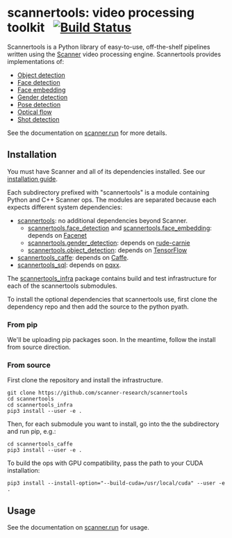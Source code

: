 # scannertools: video processing toolkit &nbsp; [![Build Status](https://travis-ci.org/scanner-research/scannertools.svg?branch=master)](https://travis-ci.org/scanner-research/scannertools)

Scannertools is a Python library of easy-to-use, off-the-shelf pipelines written using the [Scanner](https://github.com/scanner-research/scanner/) video processing engine. Scannertools provides implementations of:

* [Object detection](http://scanner.run/api/scannertools.html#object-detection)
* [Face detection](http://scanner.run/api/scannertools.html#face-detection)
* [Face embedding](http://scanner.run/api/scannertools.html#face-embedding)
* [Gender detection](http://scanner.run/api/scannertools.html#gender-detection)
* [Pose detection](http://scanner.run/api/scannertools.html#pose-detection)
* [Optical flow](http://scanner.run/api/scannertools.html#optical-flow)
* [Shot detection](http://scanner.run/api/scannertools.html#shot-detection)

See the documentation on [scanner.run](http://scanner.run/api.html#scannertools-the-scanner-standard-library) for more details.

## Installation

You must have Scanner and all of its dependencies installed. See our [installation guide](http://scanner.run/guide/getting-started.html).

Each subdirectory prefixed with "scannertools" is a module containing Python and C++ Scanner ops. The modules are separated because each expects different system dependencies:

* [scannertools](https://github.com/scanner-research/scannertools/tree/master/scannertools): no additional dependencies beyond Scanner.
  * [scannertools.face_detection](https://github.com/scanner-research/scannertools/blob/master/scannertools/scannertools/face_detection.py) and [scannertools.face_embedding](https://github.com/scanner-research/scannertools/blob/master/scannertools/scannertools/face_embedding.py): depends on [Facenet](https://github.com/davidsandberg/facenet)
  * [scannertools.gender_detection](https://github.com/scanner-research/scannertools/blob/master/scannertools/scannertools/gender_detection.py): depends on [rude-carnie](https://github.com/dpressel/rude-carnie)
  * [scannertools.object_detection](https://github.com/scanner-research/scannertools/blob/master/scannertools/scannertools/object_detection.py): depends on [TensorFlow](https://www.tensorflow.org/)
* [scannertools_caffe](https://github.com/scanner-research/scannertools/tree/master/scannertools_caffe): depends on [Caffe](http://caffe.berkeleyvision.org/installation.html).
* [scannertools_sql](https://github.com/scanner-research/scannertools/tree/master/scannertools_sql): depends on [pqxx](https://github.com/jtv/libpqxx).

The [scannertools_infra](https://github.com/scanner-research/scannertools/tree/master/scannertools_infra) package contains build and test infrastructure for each of the scannertools submodules.

To install the optional dependencies that scannertools use, first clone the dependency repo and then add the source to the python pyath.

### From pip

We'll be uploading pip packages soon. In the meantime, follow the install from source direction.

### From source

First clone the repository and install the infrastructure.

```
git clone https://github.com/scanner-research/scannertools
cd scannertools
cd scannertools_infra
pip3 install --user -e .
```

Then, for each submodule you want to install, go into the the subdirectory and run pip, e.g.:

```
cd scannertools_caffe
pip3 install --user -e .
```

To build the ops with GPU compatibility, pass the path to your CUDA installation:

```
pip3 install --install-option="--build-cuda=/usr/local/cuda" --user -e .
```

## Usage

See the documentation on [scanner.run](http://scanner.run/api.html#scannertools-the-scanner-standard-library) for usage.
